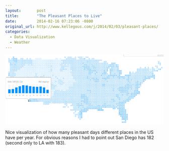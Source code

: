 ```yaml
---
layout:       post
title:        "The Pleasant Places to Live"
date:         2014-02-16 07:23:06 -0800
original_url: http://www.kellegous.com/j/2014/02/03/pleasant-places/
categories:
  - Data Visualization
  - Weather
---
```


  ![](/assets/import/pleasant-places.png)  

 Nice visualization of how many pleasant days different places in the US have per year. For obvious reasons I had to point out San Diego has 182 (second only to LA with 183). 

 
